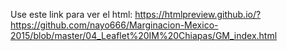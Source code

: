 Use este link para ver el html: https://htmlpreview.github.io/?https://github.com/nayo666/Marginacion-Mexico-2015/blob/master/04_Leaflet%20IM%20Chiapas/GM_index.html
